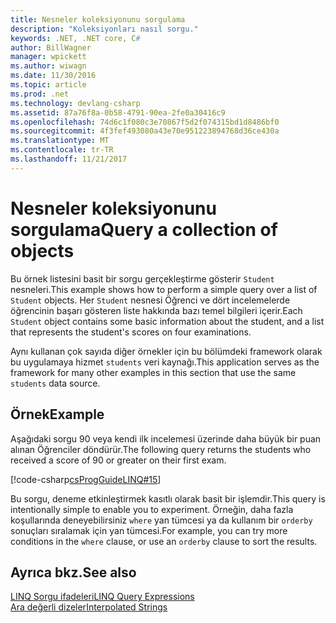 ```yaml
---
title: Nesneler koleksiyonunu sorgulama
description: "Koleksiyonları nasıl sorgu."
keywords: .NET, .NET core, C#
author: BillWagner
manager: wpickett
ms.author: wiwagn
ms.date: 11/30/2016
ms.topic: article
ms.prod: .net
ms.technology: devlang-csharp
ms.assetid: 87a76f8a-0b58-4791-90ea-2fe0a30416c9
ms.openlocfilehash: 74d6c1f080c3e70867f5d2f074315bd1d8486bf0
ms.sourcegitcommit: 4f3fef493080a43e70e951223894768d36ce430a
ms.translationtype: MT
ms.contentlocale: tr-TR
ms.lasthandoff: 11/21/2017
---
```

# <a name="query-a-collection-of-objects"></a><span data-ttu-id="8b8a3-104">Nesneler koleksiyonunu sorgulama</span><span class="sxs-lookup"><span data-stu-id="8b8a3-104">Query a collection of objects</span></span>
<span data-ttu-id="8b8a3-105">Bu örnek listesini basit bir sorgu gerçekleştirme gösterir `Student` nesneleri.</span><span class="sxs-lookup"><span data-stu-id="8b8a3-105">This example shows how to perform a simple query over a list of `Student` objects.</span></span> <span data-ttu-id="8b8a3-106">Her `Student` nesnesi Öğrenci ve dört incelemelerde öğrencinin başarı gösteren liste hakkında bazı temel bilgileri içerir.</span><span class="sxs-lookup"><span data-stu-id="8b8a3-106">Each `Student` object contains some basic information about the student, and a list that represents the student's scores on four examinations.</span></span>  
  
 <span data-ttu-id="8b8a3-107">Aynı kullanan çok sayıda diğer örnekler için bu bölümdeki framework olarak bu uygulamaya hizmet `students` veri kaynağı.</span><span class="sxs-lookup"><span data-stu-id="8b8a3-107">This application serves as the framework for many other examples in this section that use the same `students` data source.</span></span>  
  
## <a name="example"></a><span data-ttu-id="8b8a3-108">Örnek</span><span class="sxs-lookup"><span data-stu-id="8b8a3-108">Example</span></span>  
 <span data-ttu-id="8b8a3-109">Aşağıdaki sorgu 90 veya kendi ilk incelemesi üzerinde daha büyük bir puan alınan Öğrenciler döndürür.</span><span class="sxs-lookup"><span data-stu-id="8b8a3-109">The following query returns the students who received a score of 90 or greater on their first exam.</span></span>  
  
 [!code-csharp[csProgGuideLINQ#15](../../../samples/snippets/csharp/concepts/linq/how-to-query-a-collection-of-objects_1.cs)]  
  
 <span data-ttu-id="8b8a3-110">Bu sorgu, deneme etkinleştirmek kasıtlı olarak basit bir işlemdir.</span><span class="sxs-lookup"><span data-stu-id="8b8a3-110">This query is intentionally simple to enable you to experiment.</span></span> <span data-ttu-id="8b8a3-111">Örneğin, daha fazla koşullarında deneyebilirsiniz `where` yan tümcesi ya da kullanım bir `orderby` sonuçları sıralamak için yan tümcesi.</span><span class="sxs-lookup"><span data-stu-id="8b8a3-111">For example, you can try more conditions in the `where` clause, or use an `orderby` clause to sort the results.</span></span>  
  

## <a name="see-also"></a><span data-ttu-id="8b8a3-112">Ayrıca bkz.</span><span class="sxs-lookup"><span data-stu-id="8b8a3-112">See also</span></span>  
 [<span data-ttu-id="8b8a3-113">LINQ Sorgu ifadeleri</span><span class="sxs-lookup"><span data-stu-id="8b8a3-113">LINQ Query Expressions</span></span>](index.md)  
 [<span data-ttu-id="8b8a3-114">Ara değerli dizeler</span><span class="sxs-lookup"><span data-stu-id="8b8a3-114">Interpolated Strings</span></span>](../language-reference/keywords/interpolated-strings.md)
